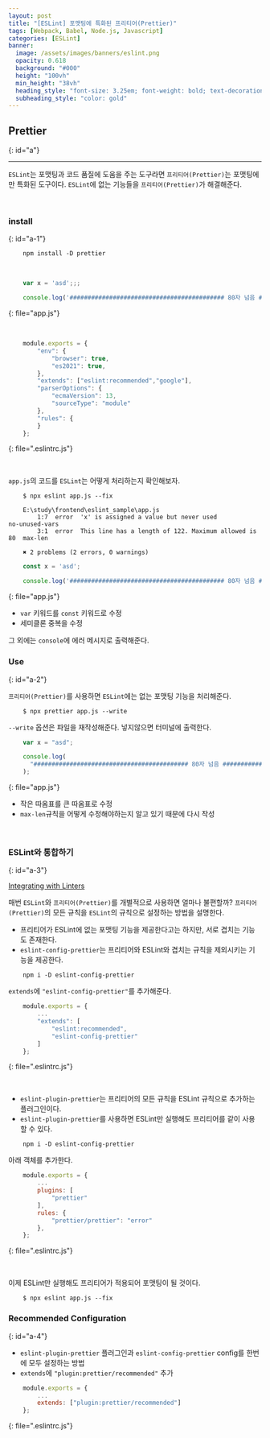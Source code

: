```yaml
---
layout: post
title: "[ESLint] 포맷팅에 특화된 프리티어(Prettier)"
tags: [Webpack, Babel, Node.js, Javascript]
categories: [ESLint]
banner:
  image: /assets/images/banners/eslint.png
  opacity: 0.618
  background: "#000"
  height: "100vh"
  min_height: "38vh"
  heading_style: "font-size: 3.25em; font-weight: bold; text-decoration: underline"
  subheading_style: "color: gold"
---
```


## **Prettier**
{: id="a"}

***

`ESLint`는 포맷팅과 코드 품질에 도움을 주는 도구라면 `프리티어(Prettier)`는 포맷팅에만 특화된 도구이다.
`ESLint`에 없는 기능들을 `프리티어(Prettier)`가 해결해준다.

<br>

### **install**
{: id="a-1"}

```console
    npm install -D prettier
```

<br>

```javascript
    var x = 'asd';;;

    console.log('########################################### 80자 넘음 #######################################################');
```
{: file="app.js"}

<br>

```javascript
    module.exports = {
        "env": {
            "browser": true,
            "es2021": true,
        },
        "extends": ["eslint:recommended","google"],
        "parserOptions": {
            "ecmaVersion": 13,
            "sourceType": "module"
        },
        "rules": {
        }
    };
```
{: file=".eslintrc.js"}

<br>

`app.js`의 코드를 `ESLint`는 어떻게 처리하는지 확인해보자.

```console
    $ npx eslint app.js --fix

    E:\study\frontend\eslint_sample\app.js
        1:7  error  'x' is assigned a value but never used                no-unused-vars
        3:1  error  This line has a length of 122. Maximum allowed is 80  max-len

    ✖ 2 problems (2 errors, 0 warnings)
```

```javascript 
    const x = 'asd';

    console.log('########################################### 80자 넘음 #######################################################');
```
{: file="app.js"}

* `var` 키워드를 `const` 키워드로 수정
* 세미클론 중복을 수정

그 외에는 `console`에 에러 메시지로 출력해준다.


### **Use**
{: id="a-2"}

`프리티어(Prettier)`를 사용하면 `ESLint`에는 없는 포맷팅 기능을 처리해준다.

```console
    $ npx prettier app.js --write
```

`--write` 옵션은 파일을 재작성해준다. 넣지않으면 터미널에 출력한다.

```javascript
    var x = "asd";

    console.log(
      "########################################### 80자 넘음 #######################################################"
    );
```
{: file="app.js"}

* 작은 따옴표를 큰 따옴표로 수정
* `max-len`규칙을 어떻게 수정해야하는지 알고 있기 때문에 다시 작성

<br>

### **ESLint와 통합하기**
{: id="a-3"}

[Integrating with Linters](https://prettier.io/docs/en/integrating-with-linters.html)

매번 `ESLint`와 `프리티어(Prettier)`를 개별적으로 사용하면 얼마나 불편할까? `프리티어(Prettier)`의 모든 규칙을 `ESLint`의 규칙으로 설정하는 방법을 설명한다.

* 프리티어가 ESLint에 없는 포맷팅 기능을 제공한다고는 하지만, 서로 겹치는 기능도 존재한다.
* `eslint-config-prettier`는 프리티어와 ESLint와 겹치는 규칙을 제외시키는 기능을 제공한다.

```console
    npm i -D eslint-config-prettier
```

`extends`에 `"eslint-config-prettier"`를 추가해준다.
```javascript
    module.exports = {
        ...
        "extends": [
            "eslint:recommended",
            "eslint-config-prettier"
        ]
    };
```
{: file=".eslintrc.js"}

<br>

* `eslint-plugin-prettier`는 프리티어의 모든 규칙을 ESLint 규칙으로 추가하는 플러그인이다.
* `eslint-plugin-prettier`를 사용하면 ESLint만 실행해도 프리티어를 같이 사용할 수 있다.

```console
    npm i -D eslint-config-prettier
```

아래 객체를 추가한다.

```javascript
    module.exports = {
        ...
        plugins: [
            "prettier"
        ],
        rules: {
            "prettier/prettier": "error"
        },
    };
```
{: file=".eslintrc.js"}

<br>

이제 ESLint만 실행해도 프리티어가 적용되어 포맷팅이 될 것이다.
```console
    $ npx eslint app.js --fix
```

### Recommended Configuration
{: id="a-4"}

* `eslint-plugin-prettier` 플러그인과 `eslint-config-prettier` config를 한번에 모두 설정하는 방법
* `extends`에 `"plugin:prettier/recommended"` 추가

```javascript
    module.exports = {
        ...
        extends: ["plugin:prettier/recommended"]
    };
```
{: file=".eslintrc.js"}
